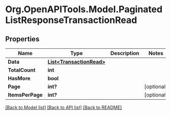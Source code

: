 # Org.OpenAPITools.Model.PaginatedListResponseTransactionRead

## Properties

Name | Type | Description | Notes
------------ | ------------- | ------------- | -------------
**Data** | [**List&lt;TransactionRead&gt;**](TransactionRead.md) |  | 
**TotalCount** | **int** |  | 
**HasMore** | **bool** |  | 
**Page** | **int?** |  | [optional] 
**ItemsPerPage** | **int?** |  | [optional] 

[[Back to Model list]](../README.md#documentation-for-models) [[Back to API list]](../README.md#documentation-for-api-endpoints) [[Back to README]](../README.md)

